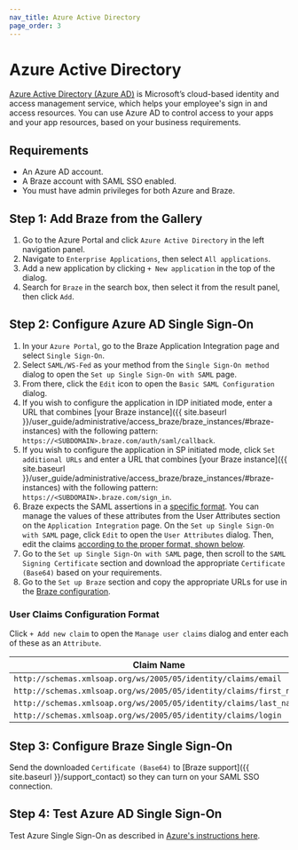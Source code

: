 ```yaml
---
nav_title: Azure Active Directory
page_order: 3
---
```


# Azure Active Directory

[Azure Active Directory (Azure AD)](https://docs.microsoft.com/en-us/azure/active-directory/saas-apps/braze-tutorial) is Microsoft’s cloud-based identity and access management service, which helps your employee's sign in and access resources. You can use Azure AD to control access to your apps and your app resources, based on your business requirements.

## Requirements

- An Azure AD account.
- A Braze account with SAML SSO enabled.
- You must have admin privileges for both Azure and Braze.

## Step 1: Add Braze from the Gallery

1. Go to the Azure Portal and click `Azure Active Directory` in the left navigation panel.
2. Navigate to `Enterprise Applications`, then select `All applications`.
3. Add a new application by clicking `+ New application` in the top of the dialog.
4. Search for `Braze` in the search box, then select it from the result panel, then click `Add`.

## Step 2: Configure Azure AD Single Sign-On

1. In your `Azure Portal`, go to the Braze Application Integration page and select `Single Sign-On`.
2. Select `SAML/WS-Fed` as your method from the `Single Sign-On method` dialog to open the `Set up Single Sign-On with SAML` page.
3. From there, click the `Edit` icon to open the `Basic SAML Configuration` dialog.
4. If you wish to configure the application in IDP initiated mode, enter a URL that combines [your Braze instance]({{ site.baseurl }}/user_guide/administrative/access_braze/braze_instances/#braze-instances) with the following pattern: `https://<SUBDOMAIN>.braze.com/auth/saml/callback`.
5. If you wish to configure the application in SP initiated mode, click `Set additional URLs` and enter a URL that combines [your Braze instance]({{ site.baseurl }}/user_guide/administrative/access_braze/braze_instances/#braze-instances) with the following pattern: `https://<SUBDOMAIN>.braze.com/sign_in`.
6. Braze expects the SAML assertions in a [specific format](#user-claims-configuration-format). You can manage the values of these attributes from the User Attributes section on the `Application Integration` page. On the `Set up Single Sign-On with SAML` page, click `Edit` to open the `User Attributes` dialog. Then, edit the claims [according to the proper format, shown below](#user-claims-configuration-format).
7. Go to the `Set up Single Sign-On with SAML` page, then scroll to the `SAML Signing Certificate` section and download the appropriate `Certificate (Base64)` based on your requirements.
8. Go to the `Set up Braze` section and copy the appropriate URLs for use in the [Braze configuration](#step-3-configure-braze-single-sign-on).

### User Claims Configuration Format
Click `+ Add new claim` to open the `Manage user claims` dialog and enter each of these as an `Attribute`.

| Claim Name | Value |
|---|---|
|`http://schemas.xmlsoap.org/ws/2005/05/identity/claims/email`	| `user.userprincipalname`|
|`http://schemas.xmlsoap.org/ws/2005/05/identity/claims/first_name`	|`user.givenname`|
|`http://schemas.xmlsoap.org/ws/2005/05/identity/claims/last_name`	|`user.surname`|
|`http://schemas.xmlsoap.org/ws/2005/05/identity/claims/login`|	`user.mail`|

## Step 3: Configure Braze Single Sign-On

Send the downloaded `Certificate (Base64)` to [Braze support]({{ site.baseurl }}/support_contact) so they can turn on your SAML SSO connection.  

## Step 4: Test Azure AD Single Sign-On

Test Azure Single Sign-On as described in [Azure's instructions here](https://docs.microsoft.com/en-us/azure/active-directory/saas-apps/braze-tutorial#create-an-azure-ad-test-user).
